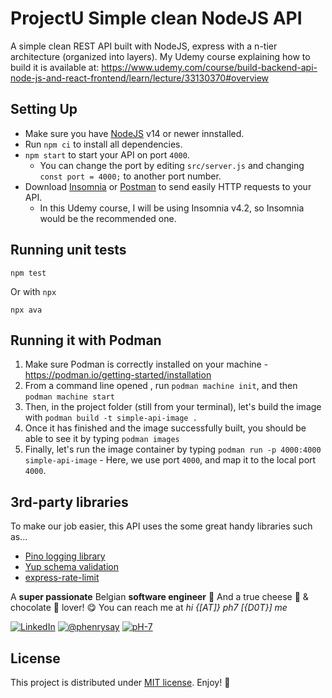 # ProjectU Simple clean NodeJS API

A simple clean REST API built with NodeJS, express with a n-tier architecture (organized into layers). My Udemy course explaining how to build it is available at: https://www.udemy.com/course/build-backend-api-node-js-and-react-frontend/learn/lecture/33130370#overview


## Setting Up

- Make sure you have [NodeJS](https://nodejs.org/en/download) v14 or newer innstalled.
- Run `npm ci` to install all dependencies.
- `npm start` to start your API on port `4000`.
  - You can change the port by editing `src/server.js` and changing `const port = 4000;` to another port number.
- Download [Insomnia](https://insomnia.rest/download) or [Postman](https://www.postman.com/downloads/) to send easily HTTP requests to your API.
  - In this Udemy course, I will be using Insomnia v4.2, so Insomnia would be the recommended one.


## Running unit tests

```console
npm test
```

Or with `npx`

```console
npx ava
```

## Running it with Podman

1. Make sure Podman is correctly installed on your machine - https://podman.io/getting-started/installation
2. From a command line opened , run `podman machine init`, and then `podman machine start`
3. Then, in the project folder (still from your terminal), let's build the image with `podman build -t simple-api-image .`
4. Once it has finished and the image successfully built, you should be able to see it by typing `podman images`
5. Finally, let's run the image container by typing `podman run -p 4000:4000 simple-api-image` - Here, we use port `4000`, and map it to the local port `4000`.


## 3rd-party libraries
To make our job easier, this API uses the some great handy libraries such as...

* [Pino logging library](https://github.com/pinojs/pino)
* [Yup schema validation](https://github.com/jquense/yup)
* [express-rate-limit](https://github.com/express-rate-limit/express-rate-limit)



A **super passionate** Belgian **software engineer** 🤗 And a true cheese 🧀 & chocolate 🍫 lover! 😋 You can reach me at _hi {[AT]} ph7 [{D0T}] me_

[![LinkedIn](https://img.shields.io/badge/LinkedIn-0077B5?style=for-the-badge&logo=linkedin&logoColor=white)](https://www.linkedin.com/in/ph7enry/ "Pierre-Henry Soria LinkedIn") [![@phenrysay](https://img.shields.io/badge/Twitter-1DA1F2?style=for-the-badge&logo=twitter&logoColor=white)](https://twitter.com/phenrysay 'Follow Me on Twitter') [![pH-7](https://img.shields.io/badge/GitHub-100000?style=for-the-badge&logo=github&logoColor=white)](https://github.com/pH-7 'Follow Me on GitHub')


## License

This project is distributed under [MIT license](https://opensource.org/licenses/MIT). Enjoy! 🎉
